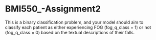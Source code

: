 # BMI550_-Assignment2
This is a binary classification problem, and your model should aim to classify each patient as either experiencing FOG (fog_q_class = 1) or not (fog_q_class = 0) based on the textual descriptions of their falls. 
